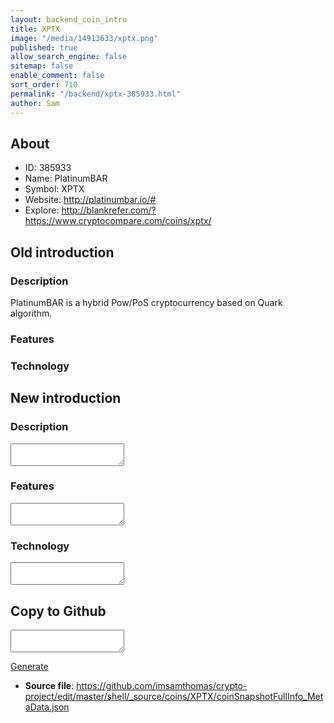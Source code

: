 ```yaml
---
layout: backend_coin_intro
title: XPTX
image: "/media/14913633/xptx.png"
published: true
allow_search_engine: false
sitemap: false
enable_comment: false
sort_order: 710
permalink: "/backend/xptx-385933.html"
author: Sam
---
```


## About

- ID: 385933
- Name: PlatinumBAR
- Symbol: XPTX
- Website: http://platinumbar.io/#
- Explore: http://blankrefer.com/?https://www.cryptocompare.com/coins/xptx/


## Old introduction

### Description

<p>PlatinumBAR is a hybrid Pow/PoS cryptocurrency based on Quark algorithm.</p>

### Features


### Technology




## New introduction


### Description
<textarea id="meta_description" name="description"></textarea>

### Features
<textarea id="meta_features" name="features"></textarea>

### Technology
<textarea id="meta_technology" name="technology"></textarea>


## Copy to Github

<textarea id="coinsnapshotfullinfo_metadata"></textarea>

<a href="#gen" onclick="generateMetaDatJson()">Generate</a>

- **Source file**: <a href="https://github.com/imsamthomas/crypto-project/edit/master/shell/_source/coins/XPTX/coinSnapshotFullInfo_MetaData.json">https://github.com/imsamthomas/crypto-project/edit/master/shell/_source/coins/XPTX/coinSnapshotFullInfo_MetaData.json</a>

